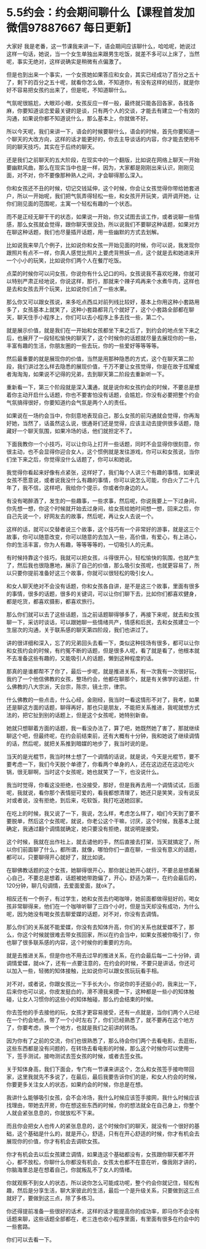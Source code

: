 # 5.5约会：约会期间聊什么【课程首发加微信97887667 每日更新】

大家好 我是老番，这一节课我来讲一下，语会期间应该聊什么，哈哈呢，她说过这样一句话，她说，当一个女生单独出来跟男生吃饭，就差不多可以上床了，当然呢，事实无绝对，这样说确实是稍微有点偏激了。

但是也到出来一个事实，一个女孩她如果答应和女会，其实已经成功了百分之五十了，剩下的百分之五十呢，就看你怎么做，不知道你，有没有这样的经历，就是你好不容易把女孩约出来了，但是呢，不知道聊什么。

气氛呢很尴尬，大眼邓小眼，女孩反应一样一般，最终就只能各回各家，各找各麻，你要知道谈恋爱最关键的是谈，只有两个人的交谈，才能去有建立一个有效的沟通，如果说你都不知道说什么，那么基本上，你就做不好。

所以今天呢，我们来讲一下，语会的时候要聊什么，语会的时候，首先你要知道一个聊天的大改方向，这样的话才能更好的，你去主导谈话的内容，你才能去使用不同的聊天技巧，其实在于后终的聊天。

还是我们之前聊天的五大阶段，在现实中的一个翻版，比如说在网络上聊天一开始要幽默风曲，那么在现实当中也是一样，因为，大家都是刚刚出来认识，刚刚见面，对不对，你不要像那种熟人之间，才会聊得那么深入。

你和女孩还不丑的时候，切记交钱延伸，这个时候，你会让女孩觉得你带给她套进户，所以一开始呢，我们把气氛弄得轻松一些，和女孩开开玩笑，调开调开她，让你们刚见面的范围呢，主寓一个轻松有趣的一个状态。

而不是正经无聊干干的状态，如果说一开始，你又试图去谈工作，或者说聊一些情感，那么女孩就会觉得，跟你聊天很没劲，所以说我们不要聊这种话题，如果对方在聊这种话题，我们也尽量插开话题，用一些幽默的方式去划解。

比如说我来举几个例子，比如说你和女孩一开始见面的时候，你可以说，我发现你跟照片有点不一样，你真人感觉比照片上要虎背熊妖一点，这个就是去和她进来开一个小小的玩笑，比如说你们两个人在餐厅吃饭。

点菜的时候你可以问女孩，你说你有什么记口的吗，女孩说我不喜欢吃辣，你就可以特别严肃正经地说，你说这样，那行，那就来个辣子鸡再来个水煮牛肉，这样也是去和女孩去开个玩笑，比如说你们点了一些水果。

那么你又可以跟女孩说，来多吃点西瓜对前列线比较好，基本上你用这种小套路用多了，女孩基本上就笑了，这种小套路都背几个就好了，这个小套路全部都在聊天，聊天住手小程序上，你们可以去小程序上多去找一些，第二个。

就是展示价值，就是我们在一开始和女孩都坐下来之后了，到约会的地点坐下来之后，也展开了一段轻松愉快的聊天了，这个时候你的话题就尽量去展现你的一些，丰富有趣的生活，你朋友圈的一些去玩，你的一些爱好等等等等。

然后最重要的就是展现你的价值，当然是用那种隐悉的方式，这个在聊天第二阶段，我们讲过怎么样去隐悉的展现价值，千万不要让女孩觉得，你是在故于炫耀或者淘淘淘，如果说不记得的兄弟，去到聊天第二阶段去重新听一下。

重新看一下，第三个阶段就是深入溝通，就是说你和女孩约会的时候，不要总是想着你主动开启什么话题，你也不要害怕没有话题，会尴尬，你没有必要把整个约会气氛搞得很好，你要知道约会气氛是两个人的责任。

如果说在一场约会当中，你刻意地表现自己，那么女孩的前沟通就会觉得，你再淘好她，当然了，话虽然这么说，很通哥们还是觉得，应该主动去提供很多话题，隐藏好一个聊天氛围，如果冷场的话，他们就担定不了。

下面我教你一个小技巧，可以让你马上打开一些话题，同时不会显得你很刻意，你很主动，也不会显得你迎合女人，这个惯例就是发往游戏，你可以和女孩说，当你们坐下来之后，你觉得没什么话题了，你可以和她说。

我觉得你看起来好像有点紧张，这样好了，我们每个人讲三个有趣的事情，如果说女孩不愿意说，或者说我没什么有趣的事情，你可以说怎么可能，你白火了二十几年了，我不信，这样吧，我给你个提示，你或者你身边的人。

有没有喝醉酒了，发生的一些趣事，一些求事，然后呢，你说我要上一下过身间，你先想一想，你这个时候就开始去过身间，给女孩给她时间想一想，回来之后，你自己先说一个，好网友去的故事，然后呢，再让女人去说一个。

这样的话，就可以交替者说三个故事，这个技巧有一个非常好的游事，就是这三个故事，你可以随意改变，你可以随意的去加入一些，高价值，有爱心，有上进心，你的生活丰富，你为人有趣，等等等等的，一切吸引人的元素。

有时候持靠这个技巧，我就可以把女孩，斗得很开心，轻松愉快的氛围，也就产生了，然后我也很隐惠地，展示了自己的价值，那么吸引女孩呢，也就更容易了，所以只要你提前准备好这三个故事，你就可以很轻松的吸引女人。

和女人聊天绝对不会没有话题，你和女孩各自讲，是不是这三个故事，里面有很多的事情，很多的话题，很多的关键词，可以让你们聊下去，比如你们都喜欢健身，都是吃货，都喜欢摄影，都喜欢旅行。

那么你们就可以去了这些话题，当之前话题聊得够多了，再接下来呢，就去和女孩聊一下，采访时谈话，可以跟她聊一些情绪共产，情感和后民，去和女孩建立一个生层次的沟通，关于联系感的聊天第四阶段，我们也讲过了。

讲的很详细和深入，忘了的兄弟回头去看一下，类似这种技场有很多，都可以让你和女孩约会的时候，有约冤不断的话题，但是很多人呢，看了就是看了，他根本就不去准备这些有趣的，又能吸引人的话题，懒到这种程度的话。

那真的是谁都帮不了你了，最后一步呢，就是推进关系，有一次我有一次很好玩，我约了一个他信佛教的女孩，整场约会，他都在聊那个，就是有关佛学的话题，什么佛教的八大宗派，天台宗，陈宗，镜土宗，律宗。

什么佛教的一些点击，什么心经，金刚经，我当时一看这情形不对了，我考，如果还是聊这方面的话题，聊得再好，那也只是朋友，不能把关系推进，我呢就想方式法的，把它扯到别的话题上，但是这个女孩呢，她特别新奋。

她就只想聊着方面的话题，我一看没办法了，算了吧，她既然她了害了，那就继续聊这个吧，但最终呢，在约会前结束前，还有大概有十分钟，我和她说了继续调情的话，然后呢，就把关系推到暗媒的地步了，我当时说的是。

当天的是光棍节，我当时林士想了一个调情的话说，就是说，今天是光棍节，要不要考虑一下，我们今天脱个单德了，你看两个单身的人，还在这边还在这边吃火锅，很无聊啊，当时这个女孩呢，她也就笑了一下，也没说什么。

我当时觉得，你看这没拒绝，也没接受，那好，但是我再去用一个调情试试，后面呢，我就说，看你那个表情挺可爱的，看我都想清理了，她还只是笑笑，没有说反对或者说，没有拒绝，到后来，吃软饭，我打吃送她回家。

在吃上的时候，我又说了一下，我说，怎么样，考虑怎么样了，咱们今天到了要不要脱单，然后这个女孩呢，就说，你老公这个干嘛，讨厌，这个时候，我基本上就确定，我通过翻个调情就确定，她只要没有拒绝，就说明是接受。

这个时候，我就在出作社上，就去谴他的手，然后直接去打架，当天就搞定了，所以你们前面聊了什么，都所谓，就像，哪怕你们一直在聊，一些没有意义的话题，都可以，只要聊得开心就好了，就比如说。

在聊佛教话题的这个女孩，她聊得很开心，那你就让她开心就行，不要总是想着展心自己，不要总是想着，话题被她带跑偏了，开心，舒适为第一，在约会最后的，120分钟，聊几句调情，去爱面爱面，就ok了。

相反还有一个例子，有过学生，她和女孩去约喝咖啡，她前面都做得挺好的，喝女孩非常聊得来，他们在一个咖啡听聊了三四个小时，但是当天却没有成功，为什么呢，因为她没有喝女孩去聊爱媒的话题，对不对，你没有去调情。

那么你们的关系就不能爱媒，你没有去知体升高，你们的关系也就爱媒不了，那么，你这个时候就很难去带女孩回家，所以在约会当中，如果女孩被你吸引了，你也聊了很多联系感的内容，这个时候你的重要的方向。

就是去推进关系，但是你也不用去过早的推进关系，在约会最后每一二十分钟，调调情爱媒，就ok了，还有一点要注意的，在约会的时候，不要只是讲话，你还可以加入一些，轻微的知体接触，比如说你可以跟女孩玩玩看手相。

对不对，或者说，你跟女孩比一下手长大小，你说你的手还挺小的，我来比一下，后来你也可以说，你皮发挺白的，滑不滑我来摸一下，这种都是一些小的知体触碰，让女人习惯你的这些小的知体触碰，那么约会结束的时候。

你去签他的手去接他的玩，女孩才更容易接受，还有一点就是，当你们两个人已经在一个约会地点，带了一个小时左右了，你们已经熟悉了，就不要再在这个地方了，你要考虑，换一个地方，也就是我们之前讲的转场。

因为你有了之前的交流，你们也很熟悉了，那么待会你们两个去看电影，去逛街，这些东西都是没有问题的，在转场去看电影的时候，那么这个时候你可以使用一下，签手测试，接吻测试去签女孩的时候，或者去签女孩。

关于知体身高，我们下面会，专门有一节课来讲这个，怎么和女孩签手接吻带回家，这里我就先不多说了，在最后，最后我要告诉你们的是，和女人约会的时候，你要更多关注女人的状态，如果约会的时候，你总是在想。

我讲什么能够吸引女孩，会不会冷场，我什么时候应该签手接网，我什么时候应该找理由，带她去开房，你在想这些东西的时候，你的想法就全在自己身上，你整个人就会紧张息息的，你就放松不下来。

而且你会把女人也传人的紧张息息的，这个时候你们的聊天，就没有一个很好的基础，这个基础是什么的，就是开心，舒适，只有在开心舒适的时候，你才有机会去展现你的价值，你才有机会去调砍女孩。

你才有机会去以后女孩建立调情，如果连这个基础都没有，女孩跟你聊天都不开心，都不放松，你聊什么你都没有机会，女孩太也都不在意在听，像我刚才讲的，你脑海里总是在想着自己，你就叛乱不了女人的情绪。

你就观察不到女人的状态，所以说你怎么可能成功呢，整个约会你就记住，轻松有趣，然后是分享生活，聊大家彼此的生活，最后一个是升级关系，只要做到这三点就好了，要做到这三点，除了多练习。

你还得提前准备一些很好的话术，这样的话才能提高你的成功率，即马你不会没有话题来聊，这些话题全部都在，老三连也收小程序里面，有里面有很多在约会中的一些套路。

你们可以去看一下。